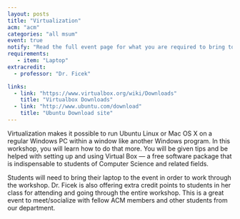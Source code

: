 ```yaml
---
layout: posts
title: "Virtualization"
acm: "acm"
categories: "all msum"
event: true
notify: "Read the full event page for what you are required to bring to the event."
requirements:
   - item: "Laptop"
extracredit:
  - professor: "Dr. Ficek"

links:
  - link: "https://www.virtualbox.org/wiki/Downloads"
    title: "Virtualbox Downloads"
  - link: "http://www.ubuntu.com/download"
    title: "Ubuntu Download site"
---
```

Virtualization makes it possible to run Ubuntu Linux or Mac OS X on a regular Windows PC within a window like another Windows program. In this workshop, you will learn how to do that more. You will be given tips and be helped with setting up and using Virtual Box — a free software package that is indispensable to students of Computer Science and related fields.



Students will need to bring their laptop to the event in order to work through the workshop.  Dr. Ficek is also offering extra credit points to students in her class for attending and going through the entire workshop.  This is a great event to meet/socialize with fellow ACM members and other students from our department.
